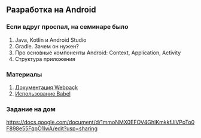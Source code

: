 ## Разработка на Android

### Если вдруг проспал, на семинаре было
1. Java, Kotlin и Android Studio 
2. Gradle. Зачем он нужен?
3. Про основные компоненты Android: Context, Application, Activity
4. Структура приложения

### Материалы
1. [Документация Webpack](https://webpack.js.org/concepts/)
2. [Использование Babel](https://webpack.js.org/loaders/babel-loader/)

### Задание на дом
https://docs.google.com/document/d/1mmoNMX0EFOV4GhIKmkkfJiVPoTo0F898e55FqpO1lwA/edit?usp=sharing
